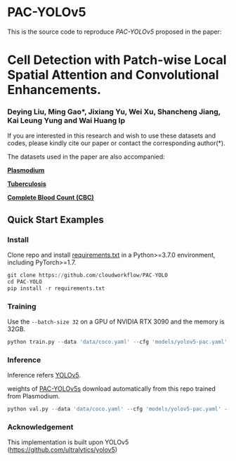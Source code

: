 # PAC-YOLOv5

This is the source code to reproduce *PAC-YOLOv5* proposed in the paper: 

# Cell Detection with Patch-wise Local Spatial Attention and Convolutional Enhancements.

### Deying Liu, Ming Gao*, Jixiang Yu, Wei Xu, Shancheng Jiang, Kai Leung Yung and Wai Huang Ip

If you are interested in this research and wish to use these datasets and codes, please kindly cite our paper or contact the corresponding author(*).

The datasets used in the paper are also accompanied:

[**Plasmodium**](https://aistudio.baidu.com/aistudio/datasetdetail/152739/0)

[**Tuberculosis**](https://www.heywhale.com/mw/dataset/5efc4de063975d002c9792de/content)

[**Complete Blood Count (CBC)**](https://github.com/MahmudulAlam/Complete-Blood-Cell-Count-Dataset)

## Quick Start Examples

### Install

Clone repo and install [requirements.txt](requirements.txt) in a Python>=3.7.0 environment, including PyTorch>=1.7.

```python
git clone https://github.com/cloudworkflow/PAC-YOLO
cd PAC-YOLO
pip install -r requirements.txt
```

### Training

Use the `--batch-size 32` on a GPU of NVIDIA RTX 3090 and the memory is 32GB.

```python
python train.py --data 'data/coco.yaml' --cfg 'models/yolov5-pac.yaml' --weights '' --batch-size 32
``` 

### Inference

Inference refers [YOLOv5](https://github.com/ultralytics/yolov5). 

weights of [PAC-YOLOv5s](pac-yolov5s.pt) download automatically from this repo trained from Plasmodium.

```python
python val.py --data 'data/coco.yaml' --cfg 'models/yolov5-pac.yaml' --weights 'pac-yolov5s.pt' --batch-size 32
```

### Acknowledgement

This implementation is built upon YOLOv5 (https://github.com/ultralytics/yolov5)


